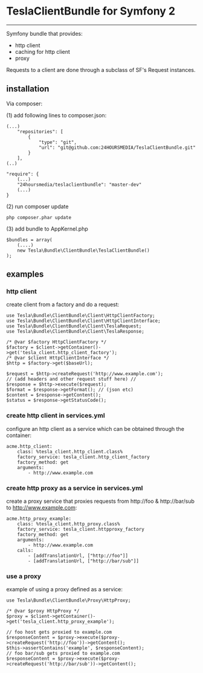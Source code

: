 # TeslaClientBundle for Symfony 2
----


Symfony bundle that provides:
- http client
- caching for http client
- proxy

Requests to a client are done through a subclass of SF's Request instances.

## installation

Via composer:

(1) add following lines to composer.json:

	(...)
    	"repositories": [
        	{
           		"type": "git",
            	"url": "git@github.com:24HOURSMEDIA/TeslaClientBundle.git"
        	}
    	],
    (..)
    
    "require": {
    	(...)
    	"24hoursmedia/teslaclientbundle": "master-dev"
    	(...)
    }
    
(2) run composer update

	php composer.phar update
	
(3) add bundle to AppKernel.php

	$bundles = array(
		(....)
		new Tesla\Bundle\ClientBundle\TeslaClientBundle()
	);

	

## examples

### http client


create client from a factory and do a request:
   
    use Tesla\Bundle\ClientBundle\Client\HttpClientFactory;
    use Tesla\Bundle\ClientBundle\Client\HttpClientInterface;
    use Tesla\Bundle\ClientBundle\Client\TeslaRequest;
    use Tesla\Bundle\ClientBundle\Client\TeslaResponse;

    /* @var $factory HttpClientFactory */
    $factory = $client->getContainer()->get('tesla_client.http_client_factory');
    /* @var $client HttpClientInterface */
    $http = $factory->get($baseUrl);

    $request = $http->createRequest('http://www.example.com');
    // (add headers and other request stuff here) //
    $response = $http->execute($request);
    $format = $response->getFormat(); // (json etc)
    $content = $response->getContent();
    $status = $response->getStatusCode();
    
   
### create http client in services.yml

configure an http client as a service which can be obtained through the container:

    acme.http_client:
        class: %tesla_client.http_client.class%
        factory_service: tesla_client.http_client_factory
        factory_method: get
        arguments:
            - http://www.example.com
        

### create http proxy as a service in services.yml

create a proxy service that proxies requests from http://foo & http://bar/sub to http://www.example.com:

    acme.http_proxy_example:
        class: %tesla_client.http_proxy.class%
        factory_service: tesla_client.httpproxy_factory
        factory_method: get
        arguments:
            - http://www.example.com
        calls:
            - [addTranslationUrl, ["http://foo"]]
            - [addTranslationUrl, ["http://bar/sub"]]
            
### use a proxy

example of using a proxy defined as a service:

	use Tesla\Bundle\ClientBundle\Proxy\HttpProxy;
	
	/* @var $proxy HttpProxy */
	$proxy = $client->getContainer()->get('tesla_client.http_proxy_example');

	// foo host gets proxied to example.com
	$responseContent = $proxy->execute($proxy->createRequest('http://foo'))->getContent();
	$this->assertContains('example', $responseContent);
	// foo bar/sub gets proxied to example.com
	$responseContent = $proxy->execute($proxy->createRequest('http://bar/sub'))->getContent();
            
